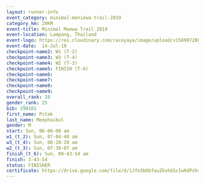 ```yaml
---
layout: runner-info 
event_category: minimal-meniewa-trail-2019 
category_km: 29KM 
event-title: Minimal Maewa Trail 2019 
event-location: Lampang, Thailand 
event-logo: https://res.cloudinary.com/raceyaya/image/upload/v1569072805/logo/minimal-trail_ktnvsp.jpg 
event-date:  14-Jul-19 
checkpoint-name2: W1 (T-2) 
checkpoint-name3: W3 (T-4) 
checkpoint-name4: W2 (T-3) 
checkpoint-name5: FINISH (T-6) 
checkpoint-name6: 
checkpoint-name7: 
checkpoint-name8: 
checkpoint-name9: 
overall_rank: 28
gender_rank: 25
bib: 290101
first_name: Pitak
last_name: Meephaibul
gender: M
start: Sun, 06-00-00 am
w1_(t_2): Sun, 07-04-40 am
w3_(t_4): Sun, 08-28-28 am
w2_(t_3): Sun, 07-39-07 am
finish_(t_6): Sun, 09-43-54 am
finish: 3-43-54
status: FINISHER
certificate: https://drive.google.com/file/d/1Jfn3bObfauZGvhGScIw9dPzh4EVyKxCP/view?usp=sharing
---
```

